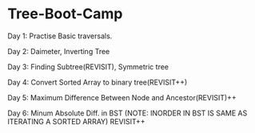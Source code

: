 # Tree-Boot-Camp
Day 1: Practise Basic traversals.

Day 2: Daimeter, Inverting Tree

Day 3: Finding Subtree(REVISIT), Symmetric tree

Day 4: Convert Sorted Array to binary tree(REVISIT++)

Day 5: Maximum Difference Between Node and Ancestor(REVISIT)++

Day 6: Minum Absolute Diff. in BST (NOTE: INORDER IN BST IS SAME AS ITERATING A SORTED ARRAY) REVISIT++
